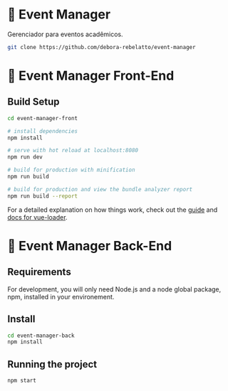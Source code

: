 # :microscope: Event Manager

 Gerenciador para eventos acadêmicos.

``` bash
git clone https://github.com/debora-rebelatto/event-manager
```

# :file_folder: Event Manager Front-End

## Build Setup
``` bash
cd event-manager-front

# install dependencies
npm install

# serve with hot reload at localhost:8080
npm run dev

# build for production with minification
npm run build

# build for production and view the bundle analyzer report
npm run build --report
```

For a detailed explanation on how things work, check out the [guide](http://vuejs-templates.github.io/webpack/) and [docs for vue-loader](http://vuejs.github.io/vue-loader).


# :paperclip: Event Manager Back-End

## Requirements
For development, you will only need Node.js and a node global package, npm, installed in your environement.


## Install
``` bash
cd event-manager-back
npm install
```

## Running the project
``` bash
npm start
```
